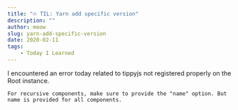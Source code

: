 ```yaml
---
title: "🔥 TIL: Yarn add specific version"
description: ""
author: meow
slug: yarn-add-specific-version
date: 2020-02-11
tags:
    - Today I Learned
---
```


I encountered an error today related to tippyjs not registered properly on the Root instance.
```
For recursive components, make sure to provide the "name" option. But name is provided for all components. 
```